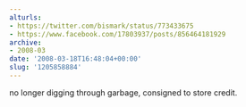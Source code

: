```yaml
---
alturls:
- https://twitter.com/bismark/status/773433675
- https://www.facebook.com/17803937/posts/856464181929
archive:
- 2008-03
date: '2008-03-18T16:48:04+00:00'
slug: '1205858884'
---
```


no longer digging through garbage, consigned to store credit.

